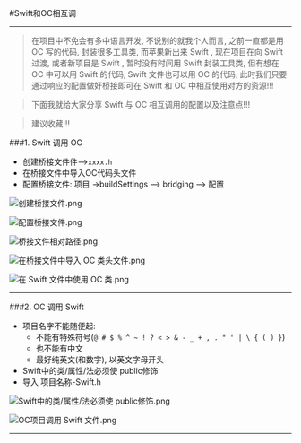 #Swift和OC相互调




---
> 在项目中不免会有多中语言开发, 不说别的就我个人而言, 之前一直都是用 OC 写的代码, 封装很多工具类, 而苹果新出来 Swift ,  现在项目在向 Swift 过渡, 或者新项目是 Swift , 暂时没有时间用 Swift 封装工具类,  但有想在 OC 中可以用 Swift 的代码, Swift 文件也可以用 OC 的代码, 此时我们只要通过响应的配置做好桥接即可在 Swift 和 OC 中相互使用对方的资源!!!

>下面我就给大家分享 Swift 与 OC 相互调用的配置以及注意点!!!

>建议收藏!!!


###1. Swift 调用 OC

- 创建桥接文件件—>`xxxx.h`
- 在桥接文件中导入OC代码头文件
- 配置桥接文件: 项目 ->buildSettings —> bridging —> 配置

![创建桥接文件.png](http://img.blog.csdn.net/20160804224421899)

![配置桥接文件.png](http://img.blog.csdn.net/20160804224516503)

![桥接文件相对路径.png](http://img.blog.csdn.net/20160805185805004)

![在桥接文件中导入 OC 类头文件.png](http://img.blog.csdn.net/20160805185856172)

![在 Swift 文件中使用 OC 类.png](http://img.blog.csdn.net/20160805185925001)


---
###2. OC 调用 Swift
- 项目名字不能随便起: 
    - 不能有特殊符号(`@ # $ % ^ ~ ! ? < > & - _ + , . " ' | \ { ( ) }`)
    - 也不能有中文
    - 最好纯英文(和数字), 以英文字母开头
- Swift中的类/属性/法必须使 public修饰 
- 导入 项目名称-Swift.h

![Swift中的类/属性/法必须使 public修饰.png](http://img.blog.csdn.net/20160805190004614)

![OC项目调用 Swift 文件.png](http://img.blog.csdn.net/20160805190049552)


---